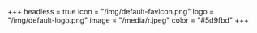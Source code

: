 +++
headless = true
icon = "/img/default-favicon.png"
logo = "/img/default-logo.png"
image = "/media/r.jpeg"
color = "#5d9fbd"
+++

